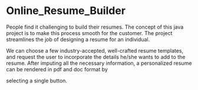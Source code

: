 # Online_Resume_Builder
People find it challenging to build their resumes. The concept of this java project is to make this process smooth for the customer. The project streamlines the job of designing a resume for an individual.

We can choose a few industry-accepted, well-crafted resume templates, and request the user to incorporate the details he/she wants to add to the resume. After imputing all the necessary information, a personalized resume can be rendered in pdf and doc format by

selecting a single button.
